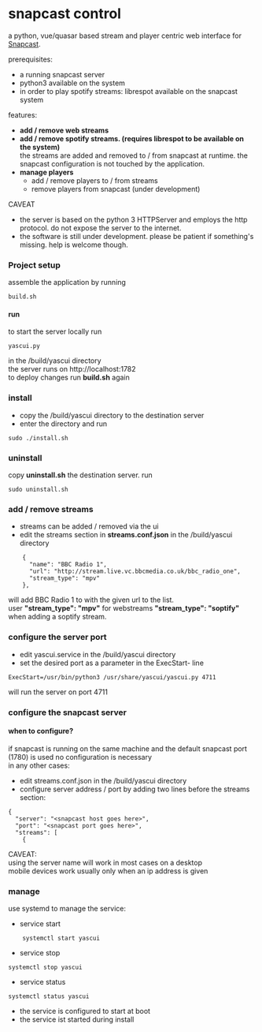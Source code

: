 # snapcast control 

a python, vue/quasar based stream and player centric web interface for [Snapcast](https://github.com/badaix/snapcast).

prerequisites:
* a running snapcast server
* python3 available on the system
* in order to play spotify streams: librespot available on the snapcast system

features:
* __add / remove web streams__
* __add / remove spotify streams. (requires librespot to be available on the system)__  
the streams are added and removed to / from snapcast at runtime. the snapcast configuration is not touched by the application.
* __manage players__
  - add / remove players to / from streams
  - remove players from snapcast (under development)

CAVEAT
* the server is based on the python 3 HTTPServer and employs the http protocol. do not expose the server to the internet.  
* the software is still under development. please be patient if something's missing. help is welcome though.

### Project setup
assemble the application by running
```
build.sh 
```

#### run
to start the server locally run
```
yascui.py
```
in the /build/yascui directory  
the server runs on http://localhost:1782  
to deploy changes run __build.sh__ again

### install
* copy the /build/yascui directory to the destination server
* enter the directory and run
```
sudo ./install.sh 
```

### uninstall
copy __uninstall.sh__ the destination server. run
```
sudo uninstall.sh 
```

### add / remove streams
* streams can be added / removed via the ui
* edit the streams section in __streams.conf.json__ in the /build/yascui directory
```
    {
      "name": "BBC Radio 1",
      "url": "http://stream.live.vc.bbcmedia.co.uk/bbc_radio_one",
      "stream_type": "mpv"
    },
```
will add BBC Radio 1 to with the given url to the list.  
user __"stream_type": "mpv"__ for webstreams __"stream_type": "soptify"__ when adding a soptify stream.  
### configure the server port
* edit yascui.service in the /build/yascui directory
* set the desired port as a parameter in the ExecStart- line
 ```
ExecStart=/usr/bin/python3 /usr/share/yascui/yascui.py 4711
```
will run the server on port 4711

### configure the snapcast server
#### when to configure?
if snapcast is running on the same machine and the default snapcast port (1780) is used no configuration is necessary  
in any other cases:
* edit streams.conf.json in the /build/yascui directory
* configure server address / port by adding two lines before the streams section:
```
{
  "server": "<snapcast host goes here>",
  "port": "<snapcast port goes here>",
  "streams": [
    {
```
CAVEAT:  
using the server name will work in most cases on a desktop  
mobile devices work usually only when an ip address is given  

### manage 
use systemd to manage the service:
* service start
```
    systemctl start yascui
```
* service stop
```
systemctl stop yascui
```
* service status
```
systemctl status yascui
```
* the service is configured to start at boot
* the service ist started during install
